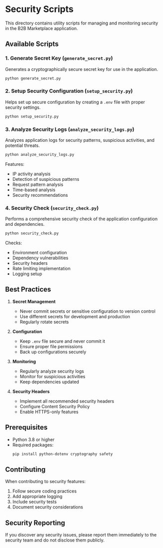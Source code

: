 # Security Scripts

This directory contains utility scripts for managing and monitoring security in the B2B Marketplace application.

## Available Scripts

### 1. Generate Secret Key (`generate_secret.py`)

Generates a cryptographically secure secret key for use in the application.

```bash
python generate_secret.py
```

### 2. Setup Security Configuration (`setup_security.py`)

Helps set up secure configuration by creating a `.env` file with proper security settings.

```bash
python setup_security.py
```

### 3. Analyze Security Logs (`analyze_security_logs.py`)

Analyzes application logs for security patterns, suspicious activities, and potential threats.

```bash
python analyze_security_logs.py
```

Features:
- IP activity analysis
- Detection of suspicious patterns
- Request pattern analysis
- Time-based analysis
- Security recommendations

### 4. Security Check (`security_check.py`)

Performs a comprehensive security check of the application configuration and dependencies.

```bash
python security_check.py
```

Checks:
- Environment configuration
- Dependency vulnerabilities
- Security headers
- Rate limiting implementation
- Logging setup

## Best Practices

1. **Secret Management**
   - Never commit secrets or sensitive configuration to version control
   - Use different secrets for development and production
   - Regularly rotate secrets

2. **Configuration**
   - Keep `.env` file secure and never commit it
   - Ensure proper file permissions
   - Back up configurations securely

3. **Monitoring**
   - Regularly analyze security logs
   - Monitor for suspicious activities
   - Keep dependencies updated

4. **Security Headers**
   - Implement all recommended security headers
   - Configure Content Security Policy
   - Enable HTTPS-only features

## Prerequisites

- Python 3.8 or higher
- Required packages:
  ```bash
  pip install python-dotenv cryptography safety
  ```

## Contributing

When contributing to security features:
1. Follow secure coding practices
2. Add appropriate logging
3. Include security tests
4. Document security considerations

## Security Reporting

If you discover any security issues, please report them immediately to the security team and do not disclose them publicly.